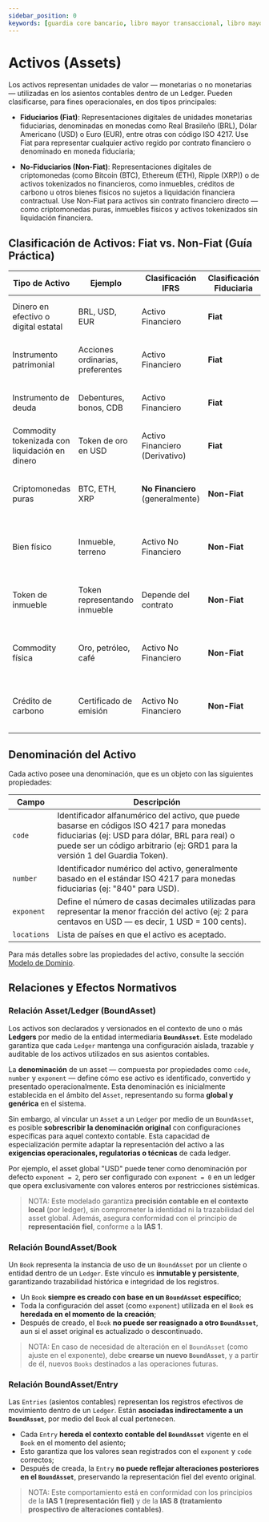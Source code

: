```yaml
---
sidebar_position: 0
keywords: [guardia core bancario, libro mayor transaccional, libro mayor como servicio, módulo de libro mayor de guardia, activos, ias-1, ias-8]
---
```


# Activos (Assets)

Los activos representan unidades de valor — monetarias o no monetarias — utilizadas en los asientos contables dentro de un Ledger. Pueden clasificarse, para fines operacionales, en dos tipos principales:

- **Fiduciarios (Fiat)**: Representaciones digitales de unidades monetarias fiduciarias, denominadas en monedas como Real Brasileño (BRL), Dólar Americano (USD) o Euro (EUR), entre otras con código ISO 4217. Use Fiat para representar cualquier activo regido por contrato financiero o denominado en moneda fiduciaria;

- **No-Fiduciarios (Non-Fiat)**: Representaciones digitales de criptomonedas (como Bitcoin (BTC), Ethereum (ETH), Ripple (XRP)) o de activos tokenizados no financieros, como inmuebles, créditos de carbono u otros bienes físicos no sujetos a liquidación financiera contractual. Use Non-Fiat para activos sin contrato financiero directo — como criptomonedas puras, inmuebles físicos y activos tokenizados sin liquidación financiera.

## Clasificación de Activos: Fiat vs. Non-Fiat (Guía Práctica)

| Tipo de Activo                                  | Ejemplo                         | Clasificación IFRS              | Clasificación Fiduciaria | Descripción Didáctica                                             |
| ----------------------------------------------- | ------------------------------- | ------------------------------- | ------------------------ | ----------------------------------------------------------------- |
| Dinero en efectivo o digital estatal           | BRL, USD, EUR                   | Activo Financiero               | **Fiat**                 | Representa dinero físico o digital oficial de un gobierno        |
| Instrumento patrimonial                         | Acciones ordinarias, preferentes| Activo Financiero               | **Fiat**                 | Representa participación en el capital de otra entidad           |
| Instrumento de deuda                            | Debentures, bonos, CDB          | Activo Financiero               | **Fiat**                 | Título que da derecho a recibir dinero en el futuro              |
| Commodity tokenizada con liquidación en dinero | Token de oro en USD             | Activo Financiero (Derivativo)  | **Fiat**                 | Contrato que resulta en pago financiero                          |
| Criptomonedas puras                             | BTC, ETH, XRP                   | **No Financiero** (generalmente)| **Non-Fiat**             | Activos digitales descentralizados, sin derecho contractual de efectivo |
| Bien físico                                     | Inmueble, terreno               | Activo No Financiero            | **Non-Fiat**             | Activo tangible no vinculado directamente a contrato financiero  |
| Token de inmueble                               | Token representando inmueble    | Depende del contrato            | **Non-Fiat**             | Puede convertirse en "Fiat" si hay liquidación en dinero         |
| Commodity física                                | Oro, petróleo, café             | Activo No Financiero            | **Non-Fiat**             | Bien negociable físicamente, sin contrato financiero por sí solo |
| Crédito de carbono                              | Certificado de emisión          | Activo No Financiero            | **Non-Fiat**             | Unidad de valor ambiental, sin contrato de liquidación financiera|

## Denominación del Activo

Cada activo posee una denominación, que es un objeto con las siguientes propiedades:

| Campo       | Descripción |
|-------------|-----------|
| `code`      | Identificador alfanumérico del activo, que puede basarse en códigos ISO 4217 para monedas fiduciarias (ej: USD para dólar, BRL para real) o puede ser un código arbitrario (ej: GRD1 para la versión 1 del Guardia Token). |
| `number`    | Identificador numérico del activo, generalmente basado en el estándar ISO 4217 para monedas fiduciarias (ej: "840" para USD). |
| `exponent`  | Define el número de casas decimales utilizadas para representar la menor fracción del activo (ej: 2 para centavos en USD — es decir, 1 USD = 100 cents). |
| `locations` | Lista de países en que el activo es aceptado. |

Para más detalles sobre las propiedades del activo, consulte la sección [Modelo de Dominio](../models/index.md#asset).

## Relaciones y Efectos Normativos

### Relación Asset/Ledger (BoundAsset)

Los activos son declarados y versionados en el contexto de uno o más **Ledgers** por medio de la entidad intermediaria **`BoundAsset`**. Este modelado garantiza que cada `Ledger` mantenga una configuración aislada, trazable y auditable de los activos utilizados en sus asientos contables.

La **denominación** de un asset — compuesta por propiedades como `code`, `number` y `exponent` — define cómo ese activo es identificado, convertido y presentado operacionalmente. Esta denominación es inicialmente establecida en el ámbito del `Asset`, representando su forma **global y genérica** en el sistema.

Sin embargo, al vincular un `Asset` a un `Ledger` por medio de un `BoundAsset`, es posible **sobrescribir la denominación original** con configuraciones específicas para aquel contexto contable. Esta capacidad de especialización permite adaptar la representación del activo a las **exigencias operacionales, regulatorias o técnicas** de cada ledger.

Por ejemplo, el asset global "USD" puede tener como denominación por defecto `exponent = 2`, pero ser configurado con `exponent = 0` en un ledger que opera exclusivamente con valores enteros por restricciones sistémicas.

> NOTA: Este modelado garantiza **precisión contable en el contexto local** (por ledger), sin comprometer la identidad ni la trazabilidad del asset global. Además, asegura conformidad con el principio de **representación fiel**, conforme a la **IAS 1**.

### Relación BoundAsset/Book

Un `Book` representa la instancia de uso de un `BoundAsset` por un cliente o entidad dentro de un `Ledger`. Este vínculo es **inmutable y persistente**, garantizando trazabilidad histórica e integridad de los registros.

* Un `Book` **siempre es creado con base en un `BoundAsset` específico**;
* Toda la configuración del asset (como `exponent`) utilizada en el `Book` es **heredada en el momento de la creación**;
* Después de creado, el `Book` **no puede ser reasignado a otro `BoundAsset`**, aun si el asset original es actualizado o descontinuado.

> NOTA: En caso de necesidad de alteración en el `BoundAsset` (como ajuste en el exponente), debe **crearse un nuevo `BoundAsset`**, y a partir de él, nuevos `Books` destinados a las operaciones futuras.

### Relación BoundAsset/Entry

Las `Entries` (asientos contables) representan los registros efectivos de movimiento dentro de un `Ledger`. Están **asociadas indirectamente a un `BoundAsset`**, por medio del `Book` al cual pertenecen.

* Cada `Entry` **hereda el contexto contable del `BoundAsset`** vigente en el `Book` en el momento del asiento;
* Esto garantiza que los valores sean registrados con el `exponent` y `code` correctos;
* Después de creada, la `Entry` **no puede reflejar alteraciones posteriores en el `BoundAsset`**, preservando la representación fiel del evento original.

> NOTA: Este comportamiento está en conformidad con los principios de la **IAS 1 (representación fiel)** y de la **IAS 8 (tratamiento prospectivo de alteraciones contables)**.
